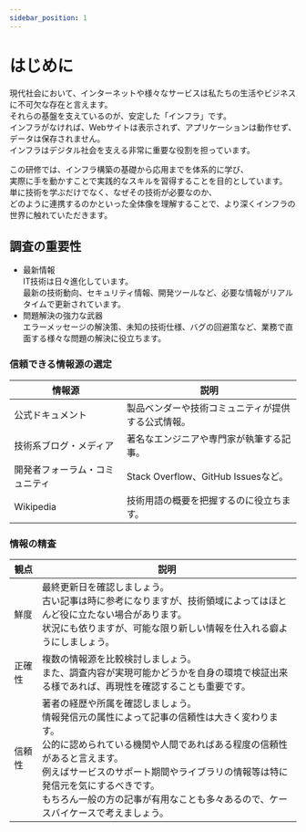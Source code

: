 ```yaml
---
sidebar_position: 1
---
```


# はじめに

現代社会において、インターネットや様々なサービスは私たちの生活やビジネスに不可欠な存在と言えます。  
それらの基盤を支えているのが、安定した「インフラ」です。  
インフラがなければ、Webサイトは表示されず、アプリケーションは動作せず、データは保存されません。  
インフラはデジタル社会を支える非常に重要な役割を担っています。

この研修では、インフラ構築の基礎から応用までを体系的に学び、  
実際に手を動かすことで実践的なスキルを習得することを目的としています。  
単に技術を学ぶだけでなく、なぜその技術が必要なのか、  
どのように連携するのかといった全体像を理解することで、より深くインフラの世界に触れていただきます。

## 調査の重要性
- 最新情報  
IT技術は日々進化しています。  
最新の技術動向、セキュリティ情報、開発ツールなど、必要な情報がリアルタイムで更新されています。  
- 問題解決の強力な武器  
エラーメッセージの解決策、未知の技術仕様、バグの回避策など、業務で直面する様々な問題の解決に役立ちます。

### 信頼できる情報源の選定
|情報源|説明|
|---|---|
|公式ドキュメント|製品ベンダーや技術コミュニティが提供する公式情報。|  
|技術系ブログ・メディア|著名なエンジニアや専門家が執筆する記事。|  
|開発者フォーラム・コミュニティ|Stack Overflow、GitHub Issuesなど。|  
|Wikipedia|技術用語の概要を把握するのに役立ちます。|

### 情報の精査
|観点|説明|
|---|---|
|鮮度|最終更新日を確認しましょう。  <br />古い記事は時に参考になりますが、技術領域によってはほとんど役に立たない場合があります。<br />状況にも依りますが、可能な限り新しい情報を仕入れる癖ようにしましょう。|
|正確性|複数の情報源を比較検討しましょう。<br />また、調査内容が実現可能かどうかを自身の環境で検証出来る様であれば、再現性を確認することも重要です。|
|信頼性|著者の経歴や所属を確認しましょう。<br />情報発信元の属性によって記事の信頼性は大きく変わります。<br />公的に認められている機関や人間であればある程度の信頼性があると言えます。<br />例えばサービスのサポート期間やライブラリの情報等は特に発信元を気にするべきです。<br />もちろん一般の方の記事が有用なことも多々あるので、ケースバイケースで考えましょう。|